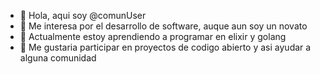 - 👋 Hola, aqui soy @comunUser
- 👀 Me interesa por el desarrollo de software, auque aun soy un novato
- 🌱 Actualmente estoy aprendiendo a programar en elixir y golang
- 💞️ Me gustaria participar en proyectos de codigo abierto y asi ayudar a alguna comunidad

<!---
comunUser/comunUser is a ✨ special ✨ repository because its `README.md` (this file) appears on your GitHub profile.
You can click the Preview link to take a look at your changes.
--->
